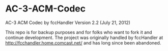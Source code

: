 # AC-3-ACM-Codec
AC-3 ACM Codec by fccHandler Version 2.2 (July 21, 2012)

This repo is for backup purposes and for folks who want to fork it and continue development. The project was originally handled by fccHandler at http://fcchandler.home.comcast.net/ and has long since been abandoned.